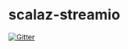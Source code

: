 # scalaz-streamio

[![Gitter](https://badges.gitter.im/scalaz/scalaz-streamio.svg)](https://gitter.im/scalaz/scalaz-streamio?utm_source=badge&utm_medium=badge&utm_campaign=pr-badge&utm_content=badge)